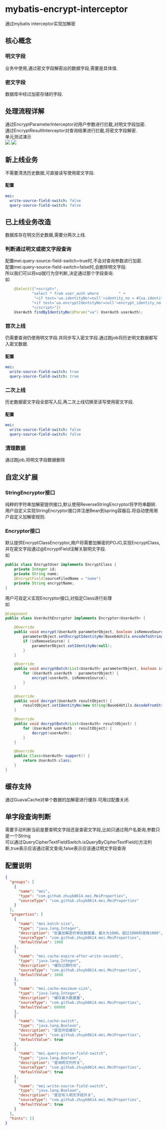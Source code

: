 # mybatis-encrypt-interceptor
通过mybatis interceptor实现加解密
## 核心概念
### 明文字段
业务中使用,通过密文字段解密出的数据字段,需要是具体值.
### 密文字段
数据库中经过加密存储的字段.
## 处理流程详解
通过EncryptParameterInterceptor对用户参数进行拦截,对明文字段加密.<br/>
通过EncryptResultInterceptor对查询结果进行拦截,将密文字段解密.<br/>
单元测试演示<br/>
![](./images/query-process.png)
![](./images/write-process.png)

## 新上线业务
不需要清洗历史数据,可直接读写使用密文字段.
#### 配置
```yaml
mei:
  write-source-field-switch: false
  query-source-field-switch: false
```

## 已上线业务改造
数据库存在明文历史数据,需要分两次上线.
### 判断通过明文或密文字段查询
配置mei.query-source-field-switch=true时,不会对查询参数进行加密.<br/>
配置mei.query-source-field-switch=false时,会删除明文字段.<br/>
所以我们可以将sql就行为空判断,决定通过那个字段查询.<br/>
如
```java
    @Select({"<script>",
            "select * from user_auth where         " +
             "<if test='ua.identityNo!=null'>identity_no = #{ua.identityNo}</if>",
            "<if test='ua.encryptIdentityNo!=null'>encrypt_identity_no = #{ua.encryptIdentityNo}</if>",
            "</script>"})
    UserAuth findByIdentityNo(@Param("ua") UserAuth userAuth);
```
### 首次上线
仍需要查询仍使用明文字段.并同步写入密文字段.通过跑job将历史明文数据都写入密文数据.
#### 配置
```yaml
mei:
  write-source-field-switch: true
  query-source-field-switch: true
```
### 二次上线    
历史数据密文字段全部写入后,再二次上线切换至读写使用密文字段.
#### 配置
```yaml
mei:
  write-source-field-switch: false
  query-source-field-switch: false
```
### 清理数据
通过跑job,将明文字段数据删除

## 自定义扩展

### StringEncryptor接口
纯粹的字符串加解密提供接口,默认使用ReverseStringEncryptor将字符串翻转.<br/>
用户自定义实现StringEncryptor接口并注册Bean到spring容器后.将自动使用用户自定义加解密规则.<br/>
### Encryptor接口
默认提供EncryptClassEncryptor,用户将需要加解密的POJO,实现EncryptClass,并在密文字段通过@EncryptField注解关联明文字段.<br/>
如
```java
public class EncryptUser implements EncryptClass {
    private Integer id;
    private String name;
    @EncryptField(sourceFiledName = "name")
    private String encryptName;
}
```
用户可自定义实现Encryptor接口,对指定Class进行处理<br/>
如
```java
@Component
public class UserAuthEncryptor implements Encryptor<UserAuth> {

    @Override
    public void encrypt(UserAuth parameterObject, boolean isRemoveSource) {
        parameterObject.setEncryptIdentityNo(Base64Utils.encodeToString(parameterObject.getIdentityNo().getBytes()));
        if (isRemoveSource) {
            parameterObject.setIdentityNo(null);
        }
    }

    @Override
    public void encryptBatch(List<UserAuth> parameterObject, boolean isRemoveSource) {
        for (UserAuth userAuth : parameterObject) {
            encrypt(userAuth, isRemoveSource);
        }
    }

    @Override
    public void decrypt(UserAuth resultObject) {
        resultObject.setIdentityNo(new String(Base64Utils.decodeFromString(resultObject.getEncryptIdentityNo())));
    }

    @Override
    public void decryptBatch(List<UserAuth> resultObject) {
        for (UserAuth userAuth : resultObject) {
            decrypt(userAuth);
        }
    }

    @Override
    public Class<UserAuth> support() {
        return UserAuth.class;
    }
}
```
## 缓存支持
通过GuavaCache对单个数据的加解密进行缓存.可用过配置关闭.

## 单字段查询判断
需要手动判断当前是要查明文字段还是查密文字段,比如只通过用户名查询,参数只是一个String<br/>
可以通过QueryCipherTextFieldSwitch.isQueryByCipherTextField()方法判断,true表示应该通过密文查询,false表示应该通过明文字段查询

## 配置说明
```json
{
  "groups": [
    {
      "name": "mei",
      "type": "com.github.zhuyb0614.mei.MeiProperties",
      "sourceType": "com.github.zhuyb0614.mei.MeiProperties"
    }
  ],
  "properties": [
    {
      "name": "mei.batch-size",
      "type": "java.lang.Integer",
      "description": "批量加解密的单批数据量，最大为1000。超过1000将使用1000",
      "sourceType": "com.github.zhuyb0614.mei.MeiProperties",
      "defaultValue": 1000
    },
    {
      "name": "mei.cache-expire-after-write-seconds",
      "type": "java.lang.Integer",
      "description": "缓存过期时间",
      "sourceType": "com.github.zhuyb0614.mei.MeiProperties",
      "defaultValue": 3600
    },
    {
      "name": "mei.cache-maximum-size",
      "type": "java.lang.Integer",
      "description": "缓存最大数据量",
      "sourceType": "com.github.zhuyb0614.mei.MeiProperties",
      "defaultValue": 60000
    },
    {
      "name": "mei.cache-switch",
      "type": "java.lang.Boolean",
      "description": "是否开启缓存",
      "sourceType": "com.github.zhuyb0614.mei.MeiProperties",
      "defaultValue": true
    },
    {
      "name": "mei.query-source-field-switch",
      "type": "java.lang.Boolean",
      "description": "查询明文列开关",
      "sourceType": "com.github.zhuyb0614.mei.MeiProperties",
      "defaultValue": true
    },
    {
      "name": "mei.write-source-field-switch",
      "type": "java.lang.Boolean",
      "description": "是否写入明文字段开关",
      "sourceType": "com.github.zhuyb0614.mei.MeiProperties",
      "defaultValue": true
    }
  ],
  "hints": []
}
```
